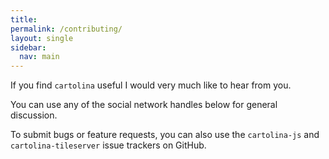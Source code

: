 ```yaml
---
title: 
permalink: /contributing/
layout: single
sidebar:
  nav: main   
---
```


If you find `cartolina` useful I would very much like to hear from you. 

You can use any of the social network handles below for general discussion.

To submit bugs or feature requests, you can also use the `cartolina-js` and `cartolina-tileserver` issue trackers on GitHub. 



